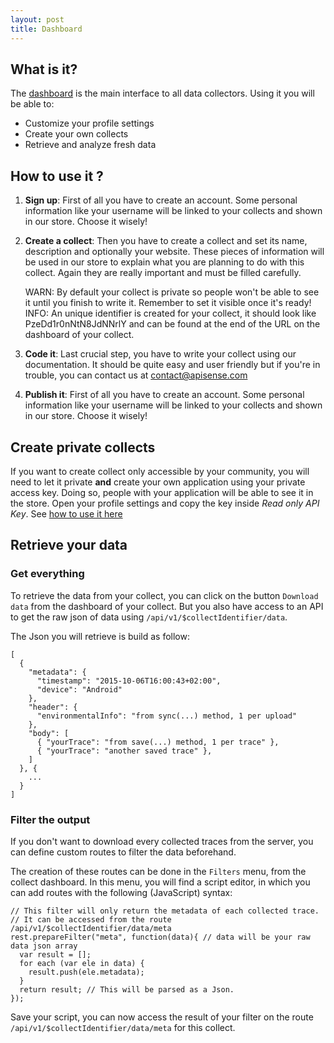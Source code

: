 ```yaml
---
layout: post
title: Dashboard
---
```


What is it?
------------

The [dashboard](http://apisense.io/) is the main interface to all data collectors. Using it you will be able to:
	
* Customize your profile settings
* Create your own collects
* Retrieve and analyze fresh data

How to use it ?
---------------

1. __Sign up__:
First of all you have to create an account. Some personal information like your username will be linked to your collects and shown in our store. Choose it wisely!

2. __Create a collect__:
Then you have to create a collect and set its name, description and optionally your website. These pieces of information will be used in our store to explain what you are planning to do with this collect. Again they are really important and must be filled carefully.

    <div class="alert alert-warning" role="alert">WARN: By default your collect is private so people won't be able to see it until you finish to write it. Remember to set it visible once it's ready!</div>

    <div class="alert alert-info" role="alert">INFO: An unique identifier is created for your collect, it should look like PzeDd1r0nNtN8JdNNrlY and can be found at the end of the URL on the dashboard of your collect.</div>

3. __Code it__:
Last crucial step, you have to write your collect using our documentation. It should be quite easy and user friendly but if you're in trouble, you can contact us at [contact@apisense.com](contact@apisense.com)

4. __Publish it__:
First of all you have to create an account. Some personal information like your username will be linked to your collects and shown in our store. Choose it wisely!

Create private collects
-----------------------

If you want to create collect only accessible by your community, you will need to let it private __and__ create your own application using your private access key. Doing so, people with your application will be able to see it in the store.
Open your profile settings and copy the key inside _Read only API Key_. See [how to use it here](../sdk)

## Retrieve your data

### Get everything

To retrieve the data from your collect, you can click on the button `Download data` from the dashboard of your collect.
But you also have access to an API to get the raw json of data using `/api/v1/$collectIdentifier/data`.

The Json you will retrieve is build as follow:

    [
      {
        "metadata": {
          "timestamp": "2015-10-06T16:00:43+02:00",
          "device": "Android"
        },
        "header": {
          "environmentalInfo": "from sync(...) method, 1 per upload"
        },
        "body": [
          { "yourTrace": "from save(...) method, 1 per trace" },
          { "yourTrace": "another saved trace" },
        ]
      }, {
        ...
      }
    ]

### Filter the output

If you don't want to download every collected traces from the server, you can define custom routes to filter the data beforehand.

The creation of these routes can be done in the `Filters` menu, from the collect dashboard.
In this menu, you will find a script editor, in which you can add routes with the following (JavaScript) syntax:

    // This filter will only return the metadata of each collected trace.
    // It can be accessed from the route /api/v1/$collectIdentifier/data/meta
    rest.prepareFilter("meta", function(data){ // data will be your raw data json array
      var result = [];
      for each (var ele in data) {
        result.push(ele.metadata);
      }
      return result; // This will be parsed as a Json.
    });


Save your script, you can now access the result of your filter on the route `/api/v1/$collectIdentifier/data/meta` for this collect.
